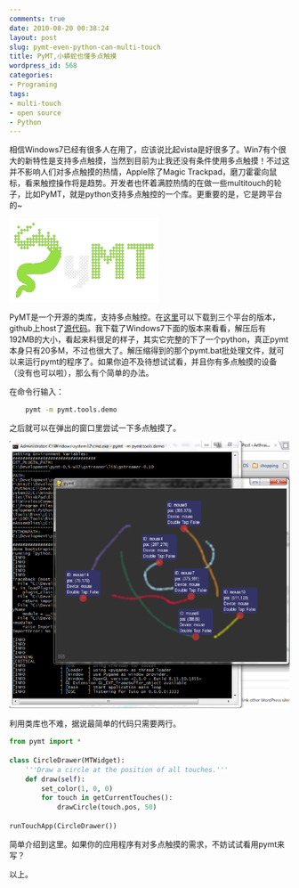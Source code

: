 ```yaml
---
comments: true
date: 2010-08-20 00:38:24
layout: post
slug: pymt-even-python-can-multi-touch
title: PyMT,小蟒蛇也懂多点触摸
wordpress_id: 568
categories:
- Programing
tags:
- multi-touch
- open source
- Python
---
```


相信Windows7已经有很多人在用了，应该说比起vista是好很多了。Win7有个很大的新特性是支持多点触摸，当然到目前为止我还没有条件使用多点触摸！不过这并不影响人们对多点触摸的热情，Apple除了Magic Trackpad，磨刀霍霍向鼠标，看来触控操作将是趋势。开发者也怀着满腔热情的在做一些multitouch的轮子，比如PyMT，就是python支持多点触控的一个库。更重要的是，它是跨平台的~




[![](/images/uploads/wp/pymt_logo.png)](http://pymt.eu/)




PyMT是一个开源的类库，支持多点触控。在[这里](http://pymt.eu/#download)可以下载到三个平台的版本，github上host了[源代码](http://github.com/tito/pymt)。我下载了Windows7下面的版本来看看，解压后有192MB的大小，看起来料很足的样子，其实它完整的下了一个python，真正pymt本身只有20多M，不过也很大了。解压缩得到的那个pymt.bat批处理文件，就可以来运行pymt的程序了。如果你迫不及待想试试看，并且你有多点触摸的设备（没有也可以啦），那么有个简单的办法。




在命令行输入：



```sh
    pymt -m pymt.tools.demo
```



之后就可以在弹出的窗口里尝试一下多点触摸了。




[![](/images/uploads/wp/2010-08-20_pymt_demo.png)](/images/uploads/wp/2010-08-20_pymt_demo.png)




利用类库也不难，据说最简单的代码只需要两行。



```py
from pymt import *

class CircleDrawer(MTWidget):
    '''Draw a circle at the position of all touches.'''
    def draw(self):
        set_color(1, 0, 0)
        for touch in getCurrentTouches():
            drawCircle(touch.pos, 50)

runTouchApp(CircleDrawer())
```



简单介绍到这里。如果你的应用程序有对多点触摸的需求，不妨试试看用pymt来写？




以上。

